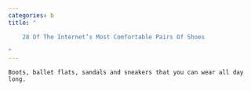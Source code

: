 ```yaml
---
categories: b
title: "

    28 Of The Internet’s Most Comfortable Pairs Of Shoes

"
---
```



    Boots, ballet flats, sandals and sneakers that you can wear all day long.

